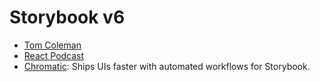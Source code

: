 # Storybook v6

- [Tom Coleman](https://twitter.com/tmeasday)
- [React Podcast](https://www.devshows.dev/podcasts/react-podcast/105-tom-coleman-on-storybook-v6)
- [Chromatic](https://www.chromatic.com/): Ships UIs faster with automated workflows for Storybook.
